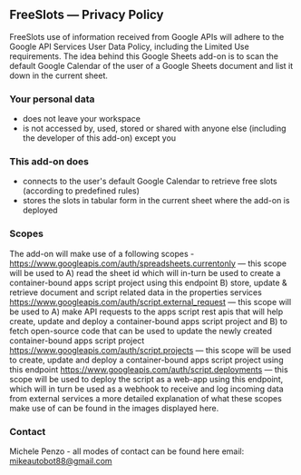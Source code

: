 ## FreeSlots — Privacy Policy
FreeSlots use of information received from Google APIs will adhere to the Google API Services User Data Policy, including the Limited Use requirements.
The idea behind this Google Sheets add-on is to scan the default Google Calendar of the user of a Google Sheets document and list it down in the current sheet.

### Your personal data
- does not leave your workspace
- is not accessed by, used, stored or shared with anyone else (including the developer of this add-on) except you

### This add-on does
- connects to the user's default Google Calendar to retrieve free slots (according to predefined rules)
- stores the slots in tabular form in the current sheet where the add-on is deployed

### Scopes
The add-on will make use of a following scopes -
https://www.googleapis.com/auth/spreadsheets.currentonly — this scope will be used to A) read the sheet id which will in-turn be used to create a container-bound apps script project using this endpoint B) store, update & retrieve document and script related data in the properties services
https://www.googleapis.com/auth/script.external_request — this scope will be used to A) make API requests to the apps script rest apis that will help create, update and deploy a container-bound apps script project and B) to fetch open-source code that can be used to update the newly created container-bound apps script project
https://www.googleapis.com/auth/script.projects — this scope will be used to create, update and deploy a container-bound apps script project using this endpoint
https://www.googleapis.com/auth/script.deployments — this scope will be used to deploy the script as a web-app using this endpoint, which will in turn be used as a webhook to receive and log incoming data from external services
a more detailed explanation of what these scopes make use of can be found in the images displayed here.

### Contact
Michele Penzo - all modes of contact can be found here
email: mikeautobot88@gmail.com

